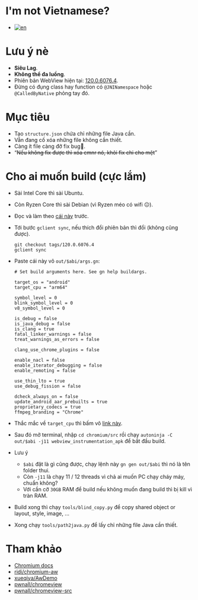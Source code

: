 # I'm not Vietnamese?

- [![en](https://img.shields.io/badge/lang-en-red.svg)](https://github.com/luanon404/awChromium/blob/main/README.en.md)

# Lưu ý nè

- **Siêu Lag**.
- **Không thể đa luồng**.
- Phiên bản WebView hiện tại: [120.0.6076.4](https://chromium.googlesource.com/chromium/src.git/+/refs/tags/120.0.6076.4).
- Đừng có đụng class hay function có `@JNINamespace` hoặc `@CalledByNative` phỏng tay đó.

# Mục tiêu

- Tạo `structure.json` chứa chỉ những file Java cần.
- Vẫn đang cố xóa những file không cần thiết.
- Càng ít file càng đỡ fix bug🫣.
- “~~Nếu không fix được thì xóa cmnr nó, khỏi fix chi cho mệt~~”

# Cho ai muốn build (cực lắm)

- Sài Intel Core thì sài Ubuntu.
- Còn Ryzen Core thì sài Debian (vì Ryzen méo có wifi 😐).
- Đọc và làm theo [cái này](https://chromium.googlesource.com/chromium/src/+/HEAD/docs/android_build_instructions.md) trước.
- Tới bước `gclient sync`, nếu thích đổi phiên bản thì đổi (không cũng được).

    ```
    git checkout tags/120.0.6076.4
    gclient sync
    ```

- Paste cái này vô `out/$abi/args.gn`:

    ```
    # Set build arguments here. See gn help buildargs.
    
    target_os = "android"
    target_cpu = "arm64"
    
    symbol_level = 0
    blink_symbol_level = 0
    v8_symbol_level = 0
    
    is_debug = false
    is_java_debug = false
    is_clang = true
    fatal_linker_warnings = false
    treat_warnings_as_errors = false
    
    clang_use_chrome_plugins = false
    
    enable_nacl = false
    enable_iterator_debugging = false
    enable_remoting = false
    
    use_thin_lto = true
    use_debug_fission = false
    
    dcheck_always_on = false
    update_android_aar_prebuilts = true
    proprietary_codecs = true
    ffmpeg_branding = "Chrome"
    ```

- Thắc mắc về `target_cpu` thì bấm vô [link này](https://chromium.googlesource.com/chromium/src/+/HEAD/docs/android_build_instructions.md#figuring-out-target_cpu).
- Sau đó mở terminal, nhập `cd chromium/src` rồi chạy `autoninja -C out/$abi -j11 webview_instrumentation_apk` để bắt đầu build.
- Lưu ý
    - `$abi` đặt là gì cũng được, chạy lệnh này `gn gen out/$abi` thì nó là tên folder thui.
    - Còn `-j11` là chạy 11 / 12 threads vì chả ai muốn PC chạy cháy máy, chuẩn không?
    - Với cần cỡ `30GB` RAM để build nếu không muốn đang build thì bị kill vì tràn RAM.
- Build xong thì chạy `tools/blind_copy.py` để copy shared object or layout, style, image, ...
- Xong chạy `tools/path2java.py` để lấy chỉ những file Java cần thiết.

# Tham khảo

- [Chromium docs](https://chromium.googlesource.com/chromium/src/+/HEAD/docs/android_build_instructions.md)
- [ridi/chromium-aw](https://github.com/ridi/chromium-aw)
- [xueqiya/AwDemo](https://github.com/xueqiya/AwDemo)
- [pwnall/chromeview](https://github.com/pwnall/chromeview)
- [pwnall/chromeview-src](https://github.com/pwnall/chromeview-src)
